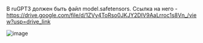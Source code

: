 В ruGPT3 должен быть файл model.safetensors. Ссылка на него - https://drive.google.com/file/d/1ZVy4ToRso0JKJY2DIV9AaLrroc1s8Vn_/view?usp=drive_link


![image](https://github.com/qwertyuiop-danil/Voice2LaTeX/assets/88977206/1e599f17-57bd-4f03-a7a0-dd6f942ea751)
